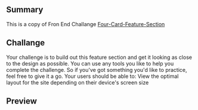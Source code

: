## Summary
This is a copy of Fron End Challange <a href="https://www.frontendmentor.io/challenges/four-card-feature-section-weK1eFYK" target="_blank">Four-Card-Feature-Section</a>


## Challange 
Your challenge is to build out this feature section and get it looking as close to the design as possible. You can use any tools you like to help you complete the challenge. So if you've got something you'd like to practice, feel free to give it a go. 
Your users should be able to: 
View the optimal layout for the site depending on their device's screen size

## Preview
